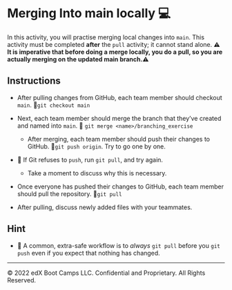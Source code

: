 # Merging Into main locally 💻

In this activity, you will practise merging local changes into `main`. This activity must be completed **after** the `pull` activity; it cannot stand alone. 
**⚠️ It is imperative that before doing a merge locally, you do a pull, so you are actually merging on the updated main branch.⚠️**

## Instructions

* After pulling changes from GitHub, each team member should checkout `main`. 🚨`git checkout main`

* Next, each team member should merge the branch that they’ve created and named into `main`. 🚨 `git merge <name>/branching_exercise`

  * After merging, each team member should push their changes to GitHub. 🚨`git push origin`. Try to go one by one.

* 🔑 If Git refuses to `push`, run `git pull`, and try again.

  * Take a moment to discuss why this is necessary.

* Once everyone has pushed their changes to GitHub, each team member should pull the repository. 🚨`git pull`

* After pulling, discuss newly added files with your teammates.

## Hint

* 🤯 A common, extra-safe workflow is to _always_ `git pull` before you `git push` even if you expect that nothing has changed.

- - -

© 2022 edX Boot Camps LLC. Confidential and Proprietary. All Rights Reserved.
